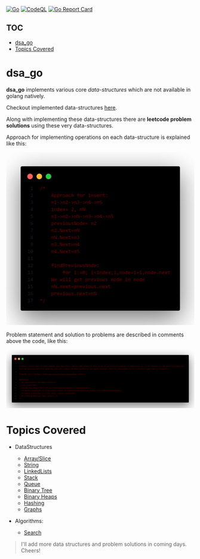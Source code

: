 [![Go](https://github.com/MAVERICK6912/dsa_go/actions/workflows/go.yml/badge.svg?branch=main)](https://github.com/MAVERICK6912/dsa_go/actions/workflows/go.yml)
[![CodeQL](https://github.com/MAVERICK6912/dsa_go/actions/workflows/codeql.yml/badge.svg?branch=main&event=push)](https://github.com/MAVERICK6912/dsa_go/actions/workflows/codeql.yml)
[![Go Report Card](https://goreportcard.com/badge/github.com/maverick6912/dsa_go)](https://goreportcard.com/report/github.com/maverick6912/dsa_go)
## TOC
- [dsa_go](#dsa_go)
- [Topics Covered](#topics-covered)

# dsa_go
**dsa_go** implements various core *data-structures* which are not available in golang natively.

Checkout implemented data-structures [here](#topics-covered).

Along with implementing these data-structures there are **leetcode problem solutions** using these very data-structures.

Approach for implementing operations on each data-structure is explained like this:

![Approach to implementing an OP on ds](readme_assets/dsOpApproach.png)

Problem statement and solution to problems are described in comments above the code, like this:


![Problem and solution description](readme_assets/prblmAndSolDesc.png)

# Topics Covered
- DataStructures
  - [Array/Slice](./array/)
  - [String](./string/)
  - [LinkedLists](./linkedlist/)
  - [Stack](./stack/)
  - [Queue](./queue/)
  - [Binary Tree](./tree/)
  - [Binary Heaps](./heap/)
  - [Hashing](./hashing/)
  - [Graphs](./graph/)

- Algorithms:
  - [Search](https://github.com/MAVERICK6912/dsa_go/tree/main/search/)

> I'll add more data structures and problem solutions in coming days. Cheers!
